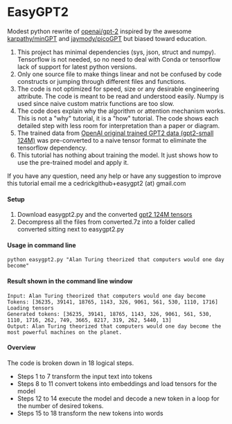 # EasyGPT2
Modest python rewrite of [openai/gpt-2](https://github.com/openai/gpt-2) inspired by the awesome [karpathy/minGPT](https://github.com/karpathy/mingpt) and [jaymody/picoGPT](https://github.com/jaymody/picoGPT) but biased toward education.

1. This project has minimal dependencies (sys, json, struct and numpy). Tensorflow is not needed, so no need to deal with Conda or tensorflow lack of support for latest python versions.
2. Only one source file to make things linear and not be confused by code constructs or jumping through different files and functions. 
3. The code is not optimized for speed, size or any desirable engineering attribute. The code is meant to be read and understood easily. Numpy is used since naive custom matrix functions are too slow.
4. The code does explain why the algorithm or attention mechanism works. This is not a "why" tutorial, it is a "how" tutorial. The code shows each detailed step with less room for interpretation than a paper or diagram.
5. The trained data from [OpenAI original trained GPT2 data (gpt2-small 124M)](https://openaipublic.blob.core.windows.net/gpt-2/models) was pre-converted to a naive tensor format to eliminate the tensorflow dependency.
6. This tutorial has nothing about training the model. It just shows how to use the pre-trained model and apply it.

If you have any question, need any help or have any suggestion to improve this tutorial email me a cedrickgithub+easygpt2 (at) gmail.com

#### Setup

1. Download easygpt2.py and the converted [gpt2 124M tensors](https://drive.google.com/file/d/1kfqzwWfSG7h6eoC9JIvmOywFj9kzb5_D/view?usp=drive_link)
2. Decompress all the files from converted.7z into a folder called converted sitting next to easygpt2.py
   
#### Usage in command line
```
python easygpt2.py "Alan Turing theorized that computers would one day become"
```

#### Result shown in the command line window
```
Input: Alan Turing theorized that computers would one day become
Tokens: [36235, 39141, 18765, 1143, 326, 9061, 561, 530, 1110, 1716]
Loading tensors
Generated tokens: [36235, 39141, 18765, 1143, 326, 9061, 561, 530, 1110, 1716, 262, 749, 3665, 8217, 319, 262, 5440, 13]
Output: Alan Turing theorized that computers would one day become the most powerful machines on the planet.
```

#### Overview

The code is broken down in 18 logical steps.
* Steps 1 to 7 transform the input text into tokens
* Steps 8 to 11 convert tokens into embeddings and load tensors for the model
* Steps 12 to 14 execute the model and decode a new token in a loop for the number of desired tokens.
* Steps 15 to 18 transform the new tokens into words



